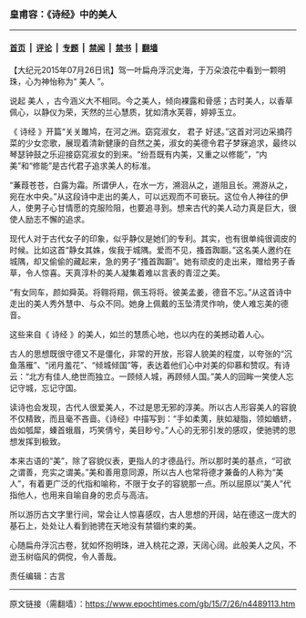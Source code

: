 ### 皇甫容：《诗经》中的美人

---

#### [首页](../../../..?n4489113) &nbsp;|&nbsp; [评论](../../../../../epoch-comment?n4489113) &nbsp;|&nbsp; [专题](../../../../../epoch-special?n4489113) &nbsp;|&nbsp; [禁闻](../../../../../epoch-news?n4489113) &nbsp;|&nbsp; [禁书](../../../../../books?n4489113) &nbsp;|&nbsp; [翻墙](https://github.com/gfw-breaker/nogfw/blob/master/README.md?n4489113)


<div class="post_content" id="artbody" itemprop="articleBody">
 <!-- article content begin -->
 <p>
  【大纪元2015年07月26日讯】驾一叶扁舟浮沉史海，于万朵浪花中看到一颗明珠，心为神怡称为“
  <ok href="https://www.epochtimes.com/gb/tag/%E7%BE%8E%E4%BA%BA.html">
   美人
  </ok>
  ”。
 </p>
 <p>
  说起
  <ok href="https://www.epochtimes.com/gb/tag/%E7%BE%8E%E4%BA%BA.html">
   美人
  </ok>
  ，古今涵义大不相同。今之美人，倾向裸露和骨感；古时美人，以香草佩心，以静仪为荣，天然的兰心慧质，犹如清水芙蓉，婷婷玉立。
 </p>
 <p>
  《
  <ok href="https://www.epochtimes.com/gb/tag/%E8%AF%97%E7%BB%8F.html">
   诗经
  </ok>
  》开篇“关关雎鸠，在河之洲。窈窕淑女，
  <ok href="https://www.epochtimes.com/gb/tag/%E5%90%9B%E5%AD%90.html">
   君子
  </ok>
  好逑。”这首对河边采摘荇菜的少女恋歌，展现着清新健康的自然之美，淑女的美德令君子梦寐追求，最终以琴瑟钟鼓之乐迎接窈窕淑女的到来。“纷吾既有内美，又重之以修能”，“内美”和“修能”是古代君子追求美人的标准。
 </p>
 <p>
  “蒹葭苍苍，白露为霜。所谓伊人，在水一方，溯洄从之，道阻且长。溯游从之，宛在水中央。”从这段诗中走出的美人，可以远观而不可亵玩。这位令人神往的伊人，使男子心甘情愿的克服险阻，也要追寻到。想来古代的美人动力真是巨大，很使人励志不懈的追求。
 </p>
 <p>
  现代人对于古代女子的印象，似乎静仪是她们的专利。其实，也有很单纯很调皮的时候。比如这首“静女其姝，俟我于城隅。爱而不见，搔首踟蹰。”这名美人邀约在城隅，却又偷偷的藏起来，急的男子“搔首踟蹰”。她有顽皮的走出来，赠给男子香草，令人惊喜。天真淳朴的美人凝集着难以言表的青涩之美。
 </p>
 <p>
  “有女同车，颜如舜英。将翱将翔，佩玉将将。彼美孟姜，德音不忘。”从这首诗中走出的美人秀外慧中、与众不同。她身上佩戴的玉坠清灵作响，使人难忘美的德音。
 </p>
 <p>
  这些来自《
  <ok href="https://www.epochtimes.com/gb/tag/%E8%AF%97%E7%BB%8F.html">
   诗经
  </ok>
  》的美人，如兰的慧质心地，也以内在的美撼动着人心。
 </p>
 <p>
  古人的思想既很守德又不是僵化，非常的开放，形容人貌美的程度，以夸张的“沉鱼落雁”、“闭月羞花”、“倾城倾国”等，表达着他们心中对美的仰慕和赞叹。有诗云：“北方有佳人,绝世而独立。一顾倾人城，再顾倾人国。”美人的回眸一笑使人忘记守城，忘记守国。
 </p>
 <p>
  读诗也会发现，古代人很爱美人，不过是思无邪的淳美。所以古人形容美人的容貌不仅精致，而且毫不吝啬。《诗经》中描写到：“手如柔荑，肤如凝脂，领如蝤蛴，齿如瓠犀，螓首蛾眉，巧笑倩兮，美目眇兮。”人心的无邪引发的感叹，使驰骋的思想发挥到极致。
 </p>
 <p>
  本来古语的“美”，除了容貌仪表，更指人的才德品行。所以那时美的基点，“可欲之谓善，充实之谓美。”美和善用意同源，所以古人也常将德才兼备的人称为“美人”，有着更广泛的代指和喻称，不限于女子的容貌那一点。所以屈原以“美人”代指他人，也用来自喻自身的忠贞与高洁。
 </p>
 <p>
  所以游历古文字里行间，常会让人惊喜感叹，古人思想的开阔，站在德这一庞大的基石上，处处让人看到驰骋在天地没有禁锢约束的美。
 </p>
 <p>
  心随扁舟浮沉古卷，犹如怀抱明珠，进入桃花之源，天阔心阔。此般美人之风，不逊玉树临风的倜傥，令人善哉。
 </p>
 <p>
  责任编辑：古言
 </p>
 <p>
 </p>
 <!-- article content end -->
 <div id="below_article_ad">
 </div>
</div>


---

原文链接（需翻墙）：https://www.epochtimes.com/gb/15/7/26/n4489113.htm